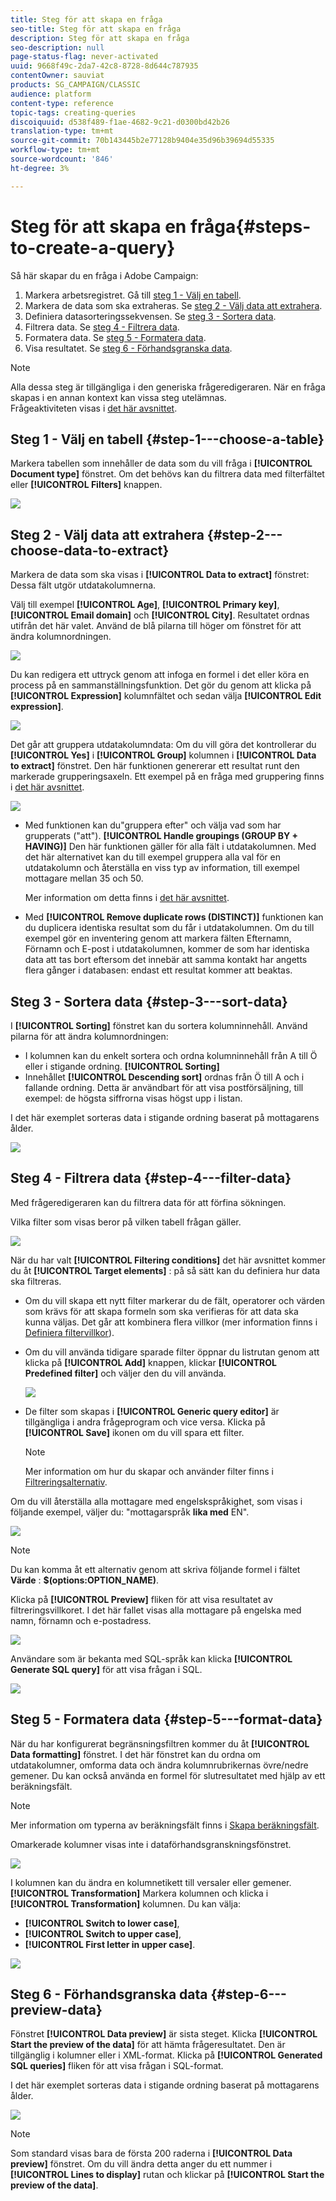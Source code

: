 ```yaml
---
title: Steg för att skapa en fråga
seo-title: Steg för att skapa en fråga
description: Steg för att skapa en fråga
seo-description: null
page-status-flag: never-activated
uuid: 9668f49c-2da7-42c8-8728-8d644c787935
contentOwner: sauviat
products: SG_CAMPAIGN/CLASSIC
audience: platform
content-type: reference
topic-tags: creating-queries
discoiquuid: d538f489-f1ae-4682-9c21-d0300bd42b26
translation-type: tm+mt
source-git-commit: 70b143445b2e77128b9404e35d96b39694d55335
workflow-type: tm+mt
source-wordcount: '846'
ht-degree: 3%

---
```



# Steg för att skapa en fråga{#steps-to-create-a-query}

Så här skapar du en fråga i Adobe Campaign:

1. Markera arbetsregistret. Gå till [steg 1 - Välj en tabell](#step-1---choose-a-table).
1. Markera de data som ska extraheras. Se [steg 2 - Välj data att extrahera](#step-2---choose-data-to-extract).
1. Definiera datasorteringssekvensen. Se [steg 3 - Sortera data](#step-3---sort-data).
1. Filtrera data. Se [steg 4 - Filtrera data](#step-4---filter-data).
1. Formatera data. Se [steg 5 - Formatera data](#step-5---format-data).
1. Visa resultatet. Se [steg 6 - Förhandsgranska data](#step-6---preview-data).

>[!NOTE]
>
>Alla dessa steg är tillgängliga i den generiska frågeredigeraren. När en fråga skapas i en annan kontext kan vissa steg utelämnas.\
>Frågeaktiviteten visas i [det här avsnittet](../../workflow/using/query.md).

## Steg 1 - Välj en tabell {#step-1---choose-a-table}

Markera tabellen som innehåller de data som du vill fråga i **[!UICONTROL Document type]** fönstret. Om det behövs kan du filtrera data med filterfältet eller **[!UICONTROL Filters]** knappen.

![](assets/query_editor_nveau_21.png)

## Steg 2 - Välj data att extrahera {#step-2---choose-data-to-extract}

Markera de data som ska visas i **[!UICONTROL Data to extract]** fönstret: Dessa fält utgör utdatakolumnerna.

Välj till exempel **[!UICONTROL Age]**, **[!UICONTROL Primary key]**, **[!UICONTROL Email domain]** och **[!UICONTROL City]**. Resultatet ordnas utifrån det här valet. Använd de blå pilarna till höger om fönstret för att ändra kolumnordningen.

![](assets/query_editor_nveau_01.png)

Du kan redigera ett uttryck genom att infoga en formel i det eller köra en process på en sammanställningsfunktion. Det gör du genom att klicka på **[!UICONTROL Expression]** kolumnfältet och sedan välja **[!UICONTROL Edit expression]**.

![](assets/query_editor_nveau_97.png)

Det går att gruppera utdatakolumndata: Om du vill göra det kontrollerar du **[!UICONTROL Yes]** i **[!UICONTROL Group]** kolumnen i **[!UICONTROL Data to extract]** fönstret. Den här funktionen genererar ett resultat runt den markerade grupperingsaxeln. Ett exempel på en fråga med gruppering finns i [det här avsnittet](../../workflow/using/querying-delivery-information.md).

![](assets/query_editor_nveau_56.png)

* Med funktionen kan du&quot;gruppera efter&quot; och välja vad som har grupperats (&quot;att&quot;). **[!UICONTROL Handle groupings (GROUP BY + HAVING)]** Den här funktionen gäller för alla fält i utdatakolumnen. Med det här alternativet kan du till exempel gruppera alla val för en utdatakolumn och återställa en viss typ av information, till exempel mottagare mellan 35 och 50.

   Mer information om detta finns i [det här avsnittet](../../workflow/using/querying-using-grouping-management.md).

* Med **[!UICONTROL Remove duplicate rows (DISTINCT)]** funktionen kan du duplicera identiska resultat som du får i utdatakolumnen. Om du till exempel gör en inventering genom att markera fälten Efternamn, Förnamn och E-post i utdatakolumnen, kommer de som har identiska data att tas bort eftersom det innebär att samma kontakt har angetts flera gånger i databasen: endast ett resultat kommer att beaktas.

## Steg 3 - Sortera data {#step-3---sort-data}

I **[!UICONTROL Sorting]** fönstret kan du sortera kolumninnehåll. Använd pilarna för att ändra kolumnordningen:

* I kolumnen kan du enkelt sortera och ordna kolumninnehåll från A till Ö eller i stigande ordning. **[!UICONTROL Sorting]**
* Innehållet **[!UICONTROL Descending sort]** ordnas från Ö till A och i fallande ordning. Detta är användbart för att visa postförsäljning, till exempel: de högsta siffrorna visas högst upp i listan.

I det här exemplet sorteras data i stigande ordning baserat på mottagarens ålder.

![](assets/query_editor_nveau_57.png)

## Steg 4 - Filtrera data {#step-4---filter-data}

Med frågeredigeraren kan du filtrera data för att förfina sökningen.

Vilka filter som visas beror på vilken tabell frågan gäller.

![](assets/query_editor_nveau_09.png)

När du har valt **[!UICONTROL Filtering conditions]** det här avsnittet kommer du åt **[!UICONTROL Target elements]** : på så sätt kan du definiera hur data ska filtreras.

* Om du vill skapa ett nytt filter markerar du de fält, operatorer och värden som krävs för att skapa formeln som ska verifieras för att data ska kunna väljas. Det går att kombinera flera villkor (mer information finns i [Definiera filtervillkor](../../platform/using/defining-filter-conditions.md)).
* Om du vill använda tidigare sparade filter öppnar du listrutan genom att klicka på **[!UICONTROL Add]** knappen, klickar **[!UICONTROL Predefined filter]** och väljer den du vill använda.

   ![](assets/query_editor_15.png)

* De filter som skapas i **[!UICONTROL Generic query editor]** är tillgängliga i andra frågeprogram och vice versa. Klicka på **[!UICONTROL Save]** ikonen om du vill spara ett filter.

   >[!NOTE]
   >
   >Mer information om hur du skapar och använder filter finns i [Filtreringsalternativ](../../platform/using/filtering-options.md).

Om du vill återställa alla mottagare med engelskspråkighet, som visas i följande exempel, väljer du: &quot;mottagarspråk **lika med** EN&quot;.

![](assets/query_editor_nveau_89.png)

>[!NOTE]
>
>Du kan komma åt ett alternativ genom att skriva följande formel i fältet **Värde** : **$(options:OPTION_NAME)**.

Klicka på **[!UICONTROL Preview]** fliken för att visa resultatet av filtreringsvillkoret. I det här fallet visas alla mottagare på engelska med namn, förnamn och e-postadress.

![](assets/query_editor_nveau_98.png)

Användare som är bekanta med SQL-språk kan klicka **[!UICONTROL Generate SQL query]** för att visa frågan i SQL.

![](assets/query_editor_nveau_99.png)

## Steg 5 - Formatera data {#step-5---format-data}

När du har konfigurerat begränsningsfiltren kommer du åt **[!UICONTROL Data formatting]** fönstret. I det här fönstret kan du ordna om utdatakolumner, omforma data och ändra kolumnrubrikernas övre/nedre gemener. Du kan också använda en formel för slutresultatet med hjälp av ett beräkningsfält.

>[!NOTE]
>
>Mer information om typerna av beräkningsfält finns i [Skapa beräkningsfält](../../platform/using/defining-filter-conditions.md#creating-calculated-fields).

Omarkerade kolumner visas inte i dataförhandsgranskningsfönstret.

![](assets/query_editor_nveau_10.png)

I kolumnen kan du ändra en kolumnetikett till versaler eller gemener. **[!UICONTROL Transformation]** Markera kolumnen och klicka i **[!UICONTROL Transformation]** kolumnen. Du kan välja:

* **[!UICONTROL Switch to lower case]**,
* **[!UICONTROL Switch to upper case]**,
* **[!UICONTROL First letter in upper case]**.

![](assets/query_editor_nveau_42.png)

## Steg 6 - Förhandsgranska data {#step-6---preview-data}

Fönstret **[!UICONTROL Data preview]** är sista steget. Klicka **[!UICONTROL Start the preview of the data]** för att hämta frågeresultatet. Den är tillgänglig i kolumner eller i XML-format. Klicka på **[!UICONTROL Generated SQL queries]** fliken för att visa frågan i SQL-format.

I det här exemplet sorteras data i stigande ordning baserat på mottagarens ålder.

![](assets/query_editor_nveau_11.png)

>[!NOTE]
>
>Som standard visas bara de första 200 raderna i **[!UICONTROL Data preview]** fönstret. Om du vill ändra detta anger du ett nummer i **[!UICONTROL Lines to display]** rutan och klickar på **[!UICONTROL Start the preview of the data]**.

